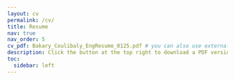 ```yaml
---
layout: cv
permalink: /cv/
title: Resume
nav: true
nav_order: 5
cv_pdf: Bakary_Coulibaly_EngResume_0125.pdf # you can also use external links here
description: Click the button at the top right to download a PDF version of my resume.
toc:
  sidebar: left
---
```

